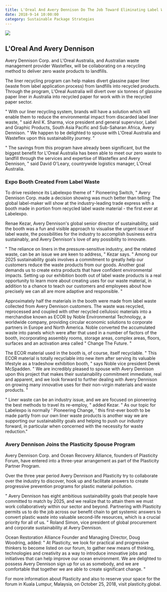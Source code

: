```yaml
---
title: L'Oreal And Avery Dennison Do The Job Toward Eliminating Label Waste
date: 2018-9-14 10:00:00
category: Sustainable Package Strategies
---
```


![](/images/3.jpg)

## L'Oreal And Avery Dennison

Avery Dennison Corp. and L'Oreal Australia, and Australian waste management provider Wasteflex, will be collaborating on a recycling method to deliver zero waste products to landfills.

The liner recycling program can help makes divert glassine paper liner (waste from label application process) from landfills into recycled products. Through the program, L'Oreal Australia will divert over six tonnes of glassine paper liner in Australia into recycled paper for work with in the recycled paper sector.

<!-- more -->

" With our liner recycling system, brands will have a solution which will enable them to reduce the environmental impact from discarded label liner waste, " said Anil K. Sharma, vice president and general supervisor, Label and Graphic Products, South Asia Pacific and Sub-Saharan Africa,  Avery Dennison. " We happen to be delighted to spouse with L'Oreal Australia and Wasteflex upon this sustainability journey. "

" The savings from this program have already been significant, but the biggest benefit for L'Oreal Australia has been able to meet our zero waste to landfill through the services and expertise of Wasteflex and Avery Dennison, " said David O'Leary, countrywide logistics manager, L'Oreal Australia.

### Expo Booth Created From Label Waste
To drive residence its Labelexpo theme of " Pioneering Switch, " Avery Dennison Corp. made a decision showing was much better than telling: The global label-maker will show at the industry-leading trade express with a booth made in portion from recycled label waste material - the first ever at Labelexpo.

Renae Kezar, Avery Dennison's global senior director of sustainability, said the booth was a fun and visible approach to visualise the urgent issue of label waste, the possibilities for the industry to accomplish business extra sustainably, and Avery Dennison's love of any possibility to innovate.

" The reliance on liners in the pressure-sensitive industry, and the related waste, can be an issue we are keen to address, " Kezar says. " Among our 2025 sustainability goals involves a commitment to greatly help our customers reduce the waste products from our goods. Another goal demands us to create extra products that have confident environmental impacts. Setting up our exhibition booth out of label waste products is a real opportunity to learn more about creating uses for our waste material, in addition to a chance to teach our customers and employees about how precisely we can all are more adaptive and responsible. " 

Approximately half the materials in the booth were made from label waste collected from Avery Dennison customers. The waste was recycled, reprocessed and coupled with other recycled cellulosic materials into a merchandise known as ECOR by Noble Environmental Technology, a worldwide company, providing circular economic solutions to corporate partners in Europe and North America. Noble converted the accumulated waste into panels which were after that used in a number of factors of the booth, incorporating assembly rooms, storage areas, complex areas, floors, surfaces and an activation area called " Change The Future. " 

The ECOR material used in the booth is, of course, itself recyclable. " This ECOR material is totally recyclable into new item after serving its valuable lifestyle as a tradeshow exhibition booth, " says Noble vice president Derek McSpadden. " We are incredibly pleased to spouse with Avery Dennison upon this project that makes their sustainability commitment immediate, real and apparent, and we look forward to further dealing with Avery Dennison on growing many innovative uses for their non-virgin materials and waste products. "

" Liner waste can be an industry issue, and we are focused on pioneering the best methods to travel its re-employ, " added Kezar. " As our topic for Labelexpo is normally ' Pioneering Change, ' this first-ever booth to be made partly from our own liner waste products is another way we are supporting our sustainability goals and helping to push our industry forward, in particular when concerned with the necessity for waste reduction."

### Avery Dennison Joins the Plasticity Spouse Program
Avery Dennison Corp. and Ocean Recovery Alliance, founders of Plasticity Forum, have entered into a three-year arrangement as part of the Plasticity Partner Program.

Over the three year period Avery Dennison and Plasticity try to collaborate over the industry to discover, hook up and facilitate answers to create progressive prevention programs for plastic material pollution.

" Avery Dennison has eight ambitious sustainability goals that people have committed to match by 2025, and we realize that to attain them we must work collaboratively within our sector and beyond. Partnering with Plasticity permits us to do the job across our benefit chain to get systemic answers to convert plastic waste into valuable second-life resources, which is a crucial priority for all of us. " Roland Simon, vice president of global procurement and corporate sustainability at Avery Dennison.

Ocean Restoration Alliance Founder and Managing Director,  Doug Woodring, added: " At Plasticity, we look for practical and progressive thinkers to become listed on our forum, to gather new means of thinking, technologies and creativity as a way to introduce innovative jobs and initiatives that can help improve our ocean environment. We are delighted to possess Avery Dennison sign up for us as somebody, and we are comfortable that together we are able to create significant change. "

For more information about Plasticity and also to reserve your space for the forum in Kuala Lumpur, Malaysia, on October 25, 2018, visit plasticity.global.